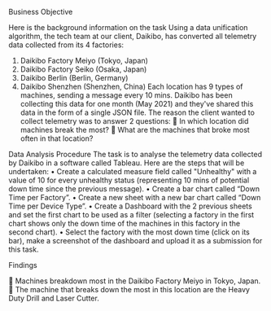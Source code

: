 Business Objective

Here is the background information on the task
Using a data unification algorithm, the tech team at our client, Daikibo, has converted all telemetry data collected from its 4 factories:
1.	Daikibo Factory Meiyo (Tokyo, Japan)
2.	Daikibo Factory Seiko (Osaka, Japan)
3.	Daikibo Berlin (Berlin, Germany)
4.	Daikibo Shenzhen (Shenzhen, China)
Each location has 9 types of machines, sending a message every 10 mins. Daikibo has been collecting this data for one month (May 2021) and they've shared this data in the form of a single JSON file.
The reason the client wanted to collect telemetry was to answer 2 questions:
	In which location did machines break the most?
	What are the machines that broke most often in that location?

Data Analysis Procedure
The task is to analyse the telemetry data collected by Daikibo in a software called Tableau. Here are the steps that will be undertaken:
•	Create a calculated measure field called "Unhealthy" with a value of 10 for every unhealthy status (representing 10 mins of potential down time since the previous message).
•	Create a bar chart called “Down Time per Factory”.
•	Create a new sheet with a new bar chart called “Down Time per Device Type”.
•	Create a Dashboard with the 2 previous sheets and set the first chart to be used as a filter (selecting a factory in the first chart shows only the down time of the machines in this factory in the second chart).
•	Select the factory with the most down time (click on its bar), make a screenshot of the dashboard and upload it as a submission for this task.

Findings

	Machines breakdown most in the Daikibo Factory Meiyo in Tokyo, Japan. 
	The machine that breaks down the most in this location are the Heavy Duty Drill and Laser Cutter.


